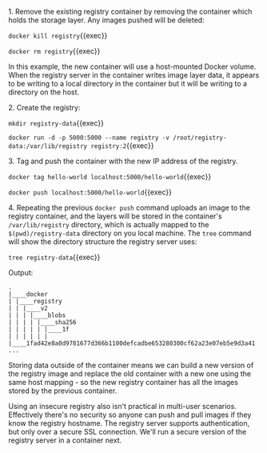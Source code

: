 1\. Remove the existing registry container by removing the container which holds the storage layer. Any images pushed will be deleted:

`docker kill registry`{{exec}}

`docker rm registry`{{exec}}


In this example, the new container will use a host-mounted Docker volume. When the registry server in the container writes image layer data, it appears to be writing to a local directory in the container but it will be writing to a directory on the host.

2\. Create the registry:

`mkdir registry-data`{{exec}}

`docker run -d -p 5000:5000 --name registry -v /root/registry-data:/var/lib/registry registry:2`{{exec}}

3\. Tag and push the container with the new IP address of the registry.

`docker tag hello-world localhost:5000/hello-world`{{exec}}

`docker push localhost:5000/hello-world`{{exec}}


4\. Repeating the previous `docker push` command uploads an image to the registry container, and the layers will be stored in the container's `/var/lib/registry` directory, which is actually mapped to the `$(pwd)/registry-data` directory on you local machine. The `tree` command will show the directory structure the registry server uses:

`tree registry-data`{{exec}}

Output:

```
.
|____docker
| |____registry
| | |____v2
| | | |____blobs
| | | | |____sha256
| | | | | |____1f
| | | | | | |____1fad42e8a0d9781677d366b1100defcadbe653280300cf62a23e07eb5e9d3a41
...
```

Storing data outside of the container means we can build a new version of the registry image and replace the old container with a new one using the same host mapping - so the new registry container has all the images stored by the previous container.

Using an insecure registry also isn't practical in multi-user scenarios. Effectively there's no security so anyone can push and pull images if they know the registry hostname. The registry server supports authentication, but only over a secure SSL connection. We'll run a secure version of the registry server in a container next.